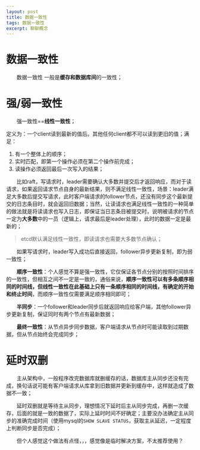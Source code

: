 ```yaml
---
layout: post
title: 数据一致性
tags: 数据一致性
excerpt: 聊聊概念
---
```


# 数据一致性
&emsp;&emsp;数据一致性 一般是**缓存和数据库间**的一致性；

# 强/弱一致性
&emsp;&emsp;强一致性==**线性一致性**；
  
定义为：一个client读到最新的值后。其他任何client都不可以读到更旧的值；满足：
  1. 有一个整体上的顺序；
  2. 实时匹配，即第一个操作必须在第二个操作前完成；
  3. 读操作必须返回最后一次写入的结果；

&emsp;&emsp;比如raft，写请求时，leader需要确认大多数并提交后才返回响应，而对于读请求，如果返回请求节点自身的最新结果，则不满足线性一致性，场景：leader满足大多数后提交写请求，此时客户端请求的follower节点，还没有同步这个最新提交的日志条目时，就会返回旧数据；当然，让读请求也满足线性一致性的一种简单的做法就是将读请求也写入日志，即保证当日志条目被提交时，说明被请求的节点一定为**大多数**中的一员（逻辑上，请求最后是leader处理），此时的数据一定是最新的；
> etcd默认满足线性一致性，即读请求也需要大多数节点确认；

&emsp;&emsp;如果写请求时，leader写入成功后直接返回，follower异步更新复制，即为弱一致性；

&emsp;&emsp;**顺序一致性**：个人感觉不算是强一致性，它仅保证各节点分别的按照时间排序的一致性，但相互之间不一定是一致的，通俗来说，**顺序一致性可以有多条顺序相同的时间线，但线性一致性在此基础上只有一条顺序相同的时间线，有确定的开始和终止时间**，而顺序一致性仅需要满足顺序相同即可；

&emsp;&emsp;**半同步**：一个follower和leader同步后就返回响应给客户端，其他follower异步更新复制，保证同时有两个节点有最新数据；

&emsp;&emsp;**最终一致性**：从节点异步同步数据，客户端请求从节点时可能读取到过期数据，但从节点始终会完成同步；


# 延时双删
&emsp;&emsp;主从架构中，一般程序改完数据库就删缓存的话，数据库主从同步还没有完成，换句话说可能有客户端请求从库拿到旧数据并更新到缓存中，这样就造成了数据不一致；

&emsp;&emsp;延时双删就是等待主从同步，理想情况下延时后主从同步完成，再删一次缓存，后面的就是一致的数据了，实际上延时时间不好确定；主要没办法确定主从同步的准确完成时间（使用mysql的`SHOW SLAVE STATUS`，获取主从延迟，一定程度上判断同步是否完成）；

&emsp;&emsp;但个人感觉这个做法有点怪，，，感觉像是临时解决方案，不太推荐使用？